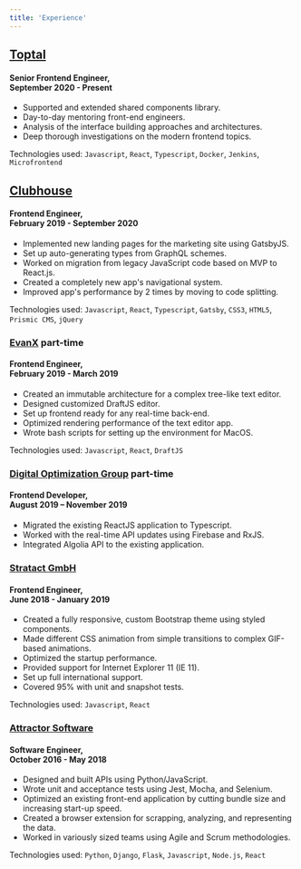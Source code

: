 ```yaml
---
title: 'Experience'
---
```


## <a href="https://toptal.com" target="_blank" rel="noopener noreferrer">Toptal</a>

#### Senior Frontend Engineer,<br/>September 2020 - Present

* Supported and extended shared components library.
* Day-to-day mentoring front-end engineers.
* Analysis of the interface building approaches and architectures.
* Deep thorough investigations on the modern frontend topics.

Technologies used: `Javascript`, `React`, `Typescript`, `Docker`, `Jenkins`, `Microfrontend`

## <a href="https://clubhouse.io" target="_blank" rel="noopener noreferrer">Clubhouse</a>

#### Frontend Engineer,<br/>February 2019 - September 2020

* Implemented new landing pages for the marketing site using GatsbyJS.
* Set up auto-generating types from GraphQL schemes.
* Worked on migration from legacy JavaScript code based on MVP to React.js.
* Created a completely new app's navigational system.
* Improved app's performance by 2 times by moving to code splitting.

Technologies used: `Javascript`, `React`, `Typescript`, `Gatsby`, `CSS3`, `HTML5`, `Prismic CMS`, `jQuery`

### <a href="https://www.linkedin.com/company/evanx/" target="_blank" rel="noopener noreferrer">EvanX</a> <span class="sticker">part-time</span>

#### Frontend Engineer,<br/>February 2019 - March 2019

* Created an immutable architecture for a complex tree-like text editor.
* Designed customized DraftJS editor.
* Set up frontend ready for any real-time back-end.
* Optimized rendering performance of the text editor app.
* Wrote bash scripts for setting up the environment for MacOS.

Technologies used: `Javascript`, `React`, `DraftJS`

### <a href="https://www.digitaloptgroup.com/" target="_blank" rel="noopener noreferrer">Digital Optimization Group</a> <span class="sticker">part-time</span>

#### Frontend Developer,<br/>August 2019 – November 2019

* Migrated the existing ReactJS application to Typescript.
* Worked with the real-time API updates using Firebase and RxJS.
* Integrated Algolia API to the existing application.

### <a href="https://www.linkedin.com/company/stratact/" target="_blank" rel="noopener noreferrer">Stratact GmbH</a>

#### Frontend Engineer,<br/>June 2018 - January 2019

* Created a fully responsive, custom Bootstrap theme using styled components.
* Made different CSS animation from simple transitions to complex GIF-based animations.
* Optimized the startup performance.
* Provided support for Internet Explorer 11 (IE 11).
* Set up full international support.
* Covered 95% with unit and snapshot tests.

Technologies used: `Javascript`, `React`

### <a href="https://www.attractor-software.com/" target="_blank" rel="noopener noreferrer">Attractor Software</a>

#### Software Engineer,<br/>October 2016 - May 2018

* Designed and built APIs using Python/JavaScript.
* Wrote unit and acceptance tests using Jest, Mocha, and Selenium.
* Optimized an existing front-end application by cutting bundle size and increasing start-up speed.
* Created a browser extension for scrapping, analyzing, and representing the data.
* Worked in variously sized teams using Agile and Scrum methodologies.

Technologies used: `Python`, `Django`, `Flask`, `Javascript`, `Node.js`, `React`


